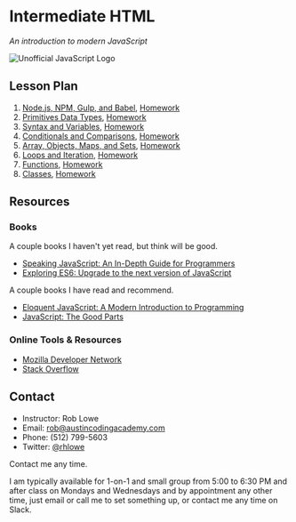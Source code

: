 # Intermediate HTML

*An introduction to modern JavaScript*

![Unofficial JavaScript Logo](http://upload.wikimedia.org/wikipedia/commons/thumb/9/99/Unofficial_JavaScript_logo_2.svg/200px-Unofficial_JavaScript_logo_2.svg.png)

## Lesson Plan

1. [Node.js, NPM, Gulp, and Babel](lessons/01.md), [Homework](homework/01.md)
1. [Primitives Data Types](lessons/02.md), [Homework](homework/02.md)
1. [Syntax and Variables](lessons/03.md), [Homework](homework/03.md)
1. [Conditionals and Comparisons](lessons/04.md), [Homework](homework/04.md)
1. [Array, Objects, Maps, and Sets](lessons/05.md), [Homework](homework/05.md)
1. [Loops and Iteration](lessons/06.md), [Homework](homework/06.md)
1. [Functions](lessons/07.md), [Homework](homework/07.md)
1. [Classes](lessons/08.md), [Homework](homework/08.md)

## Resources

### Books

A couple books I haven't yet read, but think will be good.

* [Speaking JavaScript: An In-Depth Guide for Programmers](http://speakingjs.com)
* [Exploring ES6: Upgrade to the next version of JavaScript](http://exploringjs.com)

A couple books I have read and recommend.

* [Eloquent JavaScript: A Modern Introduction to Programming](http://eloquentjavascript.net)
* [JavaScript: The Good Parts](http://www.amazon.com/exec/obidos/ASIN/0596517742/wrrrldwideweb)

### Online Tools & Resources

* [Mozilla Developer Network](http://developer.mozilla.org/en-US/docs/Web/JavaScript)
* [Stack Overflow](http://stackoverflow.com/questions/tagged/javascript)

## Contact

* Instructor: Rob Lowe
* Email: rob@austincodingacademy.com
* Phone: (512) 799-5603
* Twitter: [@rhlowe](https://twitter.com/rhlowe)

Contact me any time.

I am typically available for 1-on-1 and small group from 5:00 to 6:30 PM and after class on Mondays and Wednesdays and by appointment any other time, just email or call me to set something up, or contact me any time on Slack.

